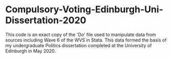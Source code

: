 # Compulsory-Voting-Edinburgh-Uni-Dissertation-2020
This code is an exact copy of the 'Do' file used to manipulate data from sources including Wave 6 of the WVS in Stata. This data formed the basis of my undergraduate Politics dissertation completed at the University of Edinburgh in May 2020. 

